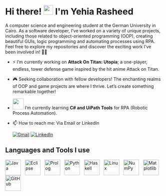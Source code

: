 # Hi there! <img src="https://user-images.githubusercontent.com/42378118/110234147-e3259600-7f4e-11eb-95be-0c4047144dea.gif" width="30"> I'm Yehia Rasheed

A computer science and engineering student at the German University in Cairo. As a software developer, I’ve worked on a variety of unique projects, including those related to object-oriented programming (OOP), creating beautiful GUIs, logic programming and automating processes using RPA. Feel free to explore my repositories and discover the exciting work I’ve been involved in! 🌟🚀
- ⚡️ I’m currently working on **Attack On Titan: Utopia**; a one-player, endless, tower defense game inspired by the hit anime Attack on Titan.

- 🎮 Seeking collaboration with fellow developers! The enchanting realms of OOP and game projects are where I thrive. Let’s create something remarkable together!

-  <img src="https://github.com/yehiarasheed/yehiarasheed/assets/157399068/640a14a5-662a-4246-8d0d-204f4a6f928a" width="35"/> I’m currently learning **C# and UiPath Tools** for RPA (Robotic Process Automation).
- 📫 How to reach me: Via Email or LinkedIn

     <p align="left">
      <a href="mailto:yehiarasheed@gmail.com">
         <img alt="Gmail" title="Gmail" src="https://img.shields.io/badge/Gmail-333333?style=for-the-badge&logo=gmail&logoColor=red"/></a> 
      <a href="https://www.linkedin.com/in/yehia-rasheed/">
         <img alt="LinkedIn" title="LinkedIn" src="https://img.shields.io/badge/LinkedIn-0077B5?style=for-the-badge&logo=linkedin&logoColor=white"/></a> 
   </p>
## Languages and Tools I use
<img align="left" alt="Java" width="50px" style="padding-right:10px;" src="https://cdn.jsdelivr.net/gh/devicons/devicon/icons/java/java-original.svg"/>
<img align="left" alt="Eclipse" width="50px" style="padding-right:10px;" src="https://cdn.jsdelivr.net/gh/devicons/devicon@latest/icons/eclipse/eclipse-original.svg"/>
<img align="left" alt="Prolog" width="50px" style="padding-right:10px;" src="https://cdn.jsdelivr.net/gh/devicons/devicon@latest/icons/prolog/prolog-original.svg"/>
<img align="left" alt="Python" width="50px" style="padding-right:10px;" src="https://cdn.jsdelivr.net/gh/devicons/devicon@latest/icons/python/python-original.svg"/>
<img align="left" alt="Haskell" width="50px" style="padding-right:10px;" src="https://cdn.jsdelivr.net/gh/devicons/devicon@latest/icons/haskell/haskell-original.svg"/>
<img align="left" alt="Linux" width="50px" style="padding-right:10px;" src="https://cdn.jsdelivr.net/gh/devicons/devicon/icons/linux/linux-original.svg" />
<img align="left" alt="NumPy" width="50px" style="padding-right:10px;" src="https://cdn.jsdelivr.net/gh/devicons/devicon@latest/icons/numpy/numpy-original.svg"/>
<img align="left" alt="Matplotlib" width="50px" style="padding-right:10px;" src="https://cdn.jsdelivr.net/gh/devicons/devicon@latest/icons/matplotlib/matplotlib-original.svg"/>
<img align="left" alt="GitHub" width="50px" style="padding-right:10px;" src="https://cdn.jsdelivr.net/gh/devicons/devicon/icons/github/github-original.svg" />
<br />

#


<!--
**yehiarasheed/yehiarasheed** is a ✨ _special_ ✨ repository because its `README.md` (this file) appears on your GitHub profile.

Here are some ideas to get you started:

- 🔭 I’m currently working on ...
- 🌱 I’m currently learning ...
- 👯 I’m looking to collaborate on ...
- 🤔 I’m looking for help with ...
- 💬 Ask me about ...
- 📫 How to reach me: ...
- 😄 Pronouns: ...
- ⚡ Fun fact: ...
-->
